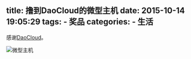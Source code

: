 title: 撸到DaoCloud的微型主机
date: 2015-10-14 19:05:29
tags: 
	- 奖品
categories:
	- 生活
---
感谢[DaoCloud](http://www.daocloud.io/)。
<!--more-->
![微型主机](http://qiniu.e12e.com//2015/10/14/f547a43951d7a643.jpg)